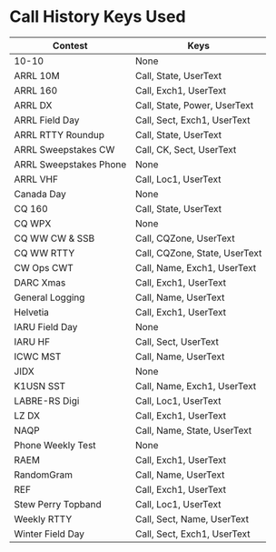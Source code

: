 # Call History Keys Used

| Contest | Keys |
| --- | --- |
| 10-10 | None |
| ARRL 10M | Call, State, UserText |
| ARRL 160 | Call, Exch1, UserText |
| ARRL DX | Call, State, Power, UserText |
| ARRL Field Day | Call, Sect, Exch1, UserText |
| ARRL RTTY Roundup | Call, State, UserText |
| ARRL Sweepstakes CW | Call, CK, Sect, UserText |
| ARRL Sweepstakes Phone | None |
| ARRL VHF | Call, Loc1, UserText |
| Canada Day | None |
| CQ 160 | Call, State, UserText |
| CQ WPX | None |
| CQ WW CW & SSB | Call, CQZone, UserText |
| CQ WW RTTY | Call, CQZone, State, UserText |
| CW Ops CWT | Call, Name, Exch1, UserText |
| DARC Xmas | Call, Exch1, UserText |
| General Logging | Call, Name, UserText |
| Helvetia | Call, Exch1, UserText |
| IARU Field Day | None |
| IARU HF | Call, Sect, UserText |
| ICWC MST | Call, Name, UserText |
| JIDX | None |
| K1USN SST | Call, Name, Exch1, UserText |
| LABRE-RS Digi | Call, Loc1, UserText |
| LZ DX | Call, Exch1, UserText |
| NAQP | Call, Name, State, UserText |
| Phone Weekly Test | None |
| RAEM | Call, Exch1, UserText |
| RandomGram | Call, Name, UserText |
| REF | Call, Exch1, UserText |
| Stew Perry Topband | Call, Loc1, UserText |
| Weekly RTTY | Call, Sect, Name, UserText |
| Winter Field Day | Call, Sect, Exch1, UserText |
